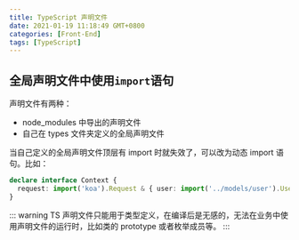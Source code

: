 ```yaml
---
title: TypeScript 声明文件
date: 2021-01-19 11:18:49 GMT+0800
categories: [Front-End]
tags: [TypeScript]
---
```


## 全局声明文件中使用`import`语句

声明文件有两种：

- node_modules 中导出的声明文件
- 自己在 types 文件夹定义的全局声明文件

当自己定义的全局声明文件顶层有 import 时就失效了，可以改为动态 import 语句。比如：

```ts
declare interface Context {
  request: import('koa').Request & { user: import('../models/user').User };
}
```

::: warning
TS 声明文件只能用于类型定义，在编译后是无感的，无法在业务中使用声明文件的运行时，比如类的 prototype 或者枚举成员等。
:::
